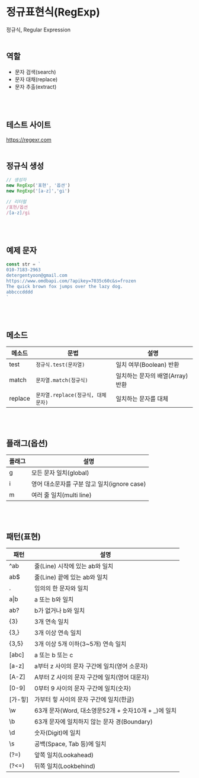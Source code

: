 # 정규표현식(RegExp)

정규식, Regular Expression
<br>
<br>

## 역할

- 문자 검색(search)
- 문자 대채(replace)
- 문자 추출(extract)
<br>
<br>

## 테스트 사이트

https://regexr.com
<br>
<br>

## 정규식 생성
```js
// 생성자
new RegExp('표현', '옵션')
new RegExp('[a-z]','gi')

// 리터럴
/표현/옵션
/[a-z]/gi
```
<br>
<br>

## 예제 문자

```js
const str = `
010-7183-2963
detergentyoon@gmail.com
https://www.omdbapi.com/?apikey=7035c60c&s=frozen
The quick brown fox jumps over the lazy dog.
abbcccdddd
`
```
<br>
<br>

## 메소드

메소드 | 문법 | 설명
--|--|--
test | `정규식.test(문자열)` | 일치 여부(Boolean) 반환
match | `문자열.match(정규식)` | 일치하는 문자의 배열(Array) 반환
replace | `문자열.replace(정규식, 대체문자)` | 일치하는 문자를 대체
<br>
<br>

## 플래그(옵션)

플래그 | 설명
--|--
g | 모든 문자 일치(global)
i | 영어 대소문자를 구분 않고 일치(ignore case)
m | 여러 줄 일치(multi line)
<br>
<br>

## 패턴(표현)

패턴 | 설명
--|--
^ab | 줄(Line) 시작에 있는 ab와 일치
ab$ | 줄(Line) 끝에 있는 ab와 일치
. | 임의의 한 문자와 일치  
a&verbar;b | a 또는 b와 일치  
ab? | b가 없거나 b와 일치
{3} | 3개 연속 일치
{3,} | 3개 이상 연속 일치
{3,5} | 3개 이상 5개 이하(3~5개) 연속 일치
[abc] | a 또는 b 또는 c
[a-z] | a부터 z 사이의 문자 구간에 일치(영어 소문자)
[A-Z] | A부터 Z 사이의 문자 구간에 일치(영어 대문자)
[0-9] | 0부터 9 사이의 문자 구간에 일치(숫자)
[가-힣] | 가부터 힣 사이의 문자 구간에 일치(한글)
\w | 63개 문자(Word, 대소영문52개 + 숫자10개 + _)에 일치
\b | 63개 문자에 일치하지 않는 문자 경(Boundary)
\d | 숫자(Digit)에 일치
\s | 공백(Space, Tab 등)에 일치
(?=) | 앞쪽 일치(Lookahead)
(?<=) | 뒤쪽 일치(Lookbehind)